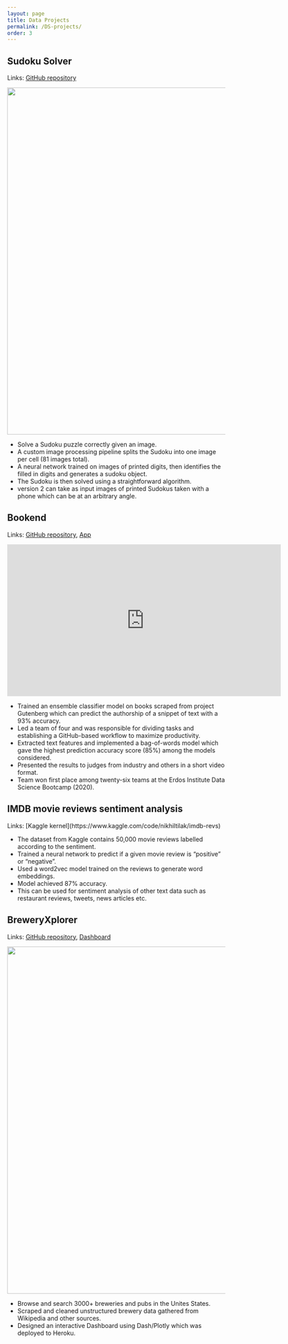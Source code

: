 ```yaml
---
layout: page
title: Data Projects
permalink: /DS-projects/
order: 3
---
```


<h2>Sudoku Solver</h2>

Links: [GitHub repository](https://github.com/NikhilTilak/sudoku-solver)

<p float="center">
  <img src="../assets/solver_v1.jpg" width="800" />
</p>

* Solve a Sudoku puzzle correctly given an image.
* A custom image processing pipeline splits the Sudoku into one image per cell (81 images total).
* A neural network trained on images of printed digits, then identifies the filled in digits and generates a sudoku object.
* The Sudoku is then solved using a straightforward algorithm.
* version 2 can take as input images of printed Sudokus taken with a phone which can be at an arbitrary angle.

<h2>Bookend</h2>

Links: [GitHub repository](https://github.com/data-dart/bookend), [App](https://bookend-data-dart.herokuapp.com/)

<iframe width="632" height="350" src="https://www.youtube.com/embed/P1Sq7T9PvP0" title="bookend: a text classifier" frameborder="0" allow="accelerometer; autoplay; clipboard-write; encrypted-media; gyroscope; picture-in-picture" allowfullscreen></iframe>

* Trained an ensemble classifier model on books scraped from project Gutenberg which can predict the authorship of a snippet of text with a 93% accuracy.
* Led a team of four and was responsible for dividing tasks and establishing a GitHub-based workflow to maximize productivity.
* Extracted text features and implemented a bag-of-words model which gave the highest prediction accuracy score (85%) among the models considered.
* Presented the results to judges from industry and others in a short video format.
* Team won first place among twenty-six teams at the Erdos Institute Data Science Bootcamp (2020).


<h2>IMDB movie reviews sentiment analysis</h2>
Links: [Kaggle kernel](https://www.kaggle.com/code/nikhiltilak/imdb-revs)

* The dataset from Kaggle contains 50,000 movie reviews labelled according to the sentiment.
* Trained a neural network to predict if a given movie review is “positive” or “negative”.
* Used a word2vec model trained on the reviews to generate word embeddings.
* Model achieved 87% accuracy. 
* This can be used for sentiment analysis of other text data such as restaurant reviews, tweets, news articles etc.

<h2>BreweryXplorer</h2>

Links: [GitHub repository](https://github.com/NikhilTilak/BreweryExplorer), [Dashboard](https://brewxplorer2.herokuapp.com/)

<p float="center">
  <img src="../assets/brewxplorer.png" width="800" />
</p>

* Browse and search 3000+ breweries and pubs in the Unites States.
* Scraped and cleaned unstructured brewery data gathered from Wikipedia and other sources.
* Designed an interactive Dashboard using Dash/Plotly which was deployed to Heroku.
